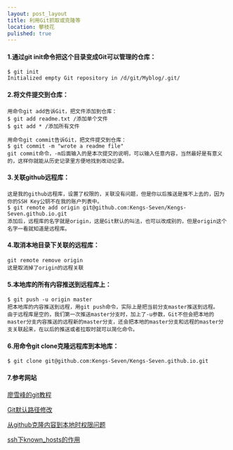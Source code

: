 ```yaml
---
layout: post_layout
title: 利用Git抓取或克隆等
location: 攀枝花
pulished: true
---
```


#### 1.通过git init命令把这个目录变成Git可以管理的仓库：

	$ git init
	Initialized empty Git repository in /d/git/Myblog/.git/

#### 2.将文件提交到仓库：

	用命令git add告诉Git，把文件添加到仓库：
	$ git add readme.txt /添加单个文件
	$ git add * /添加所有文件

	用命令git commit告诉Git，把文件提交到仓库：
	$ git commit -m "wrote a readme file"
	git commit命令，-m后面输入的是本次提交的说明，可以输入任意内容，当然最好是有意义的，这样你就能从历史记录里方便地找到改动记录。

#### 3.关联github远程库：

	这是我的github远程库，设置了权限的，关联没有问题，但是你以后推送是推不上去的，因为你的SSH Key公钥不在我的账户列表中。
	$ git remote add origin git@github.com:Kengs-Seven/Kengs-Seven.github.io.git
	添加后，远程库的名字就是origin，这是Git默认的叫法，也可以改成别的，但是origin这个名字一看就知道是远程库。
#### 4.取消本地目录下关联的远程库：

	git remote remove origin
	这是取消掉了origin的远程关联

#### 5.本地库的所有内容推送到远程库上：

	$ git push -u origin master
	把本地库的内容推送到远程，用git push命令，实际上是把当前分支master推送到远程。
	由于远程库是空的，我们第一次推送master分支时，加上了-u参数，Git不但会把本地的master分支内容推送的远程新的master分支，还会把本地的master分支和远程的master分支关联起来，在以后的推送或者拉取时就可以简化命令。

#### 6.用命令git clone克隆远程库到本地库：

	$ git clone git@github.com:Kengs-Seven/Kengs-Seven.github.io.git

#### 7.参考网站
[廖雪峰的git教程](https://www.liaoxuefeng.com/wiki/0013739516305929606dd18361248578c67b8067c8c017b000 "廖雪峰的git教程")

[Git默认路径修改](https://blog.csdn.net/weixin_39634961/article/details/79881140 "Git默认路径修改")

[从github克隆内容到本地时权限问题](https://www.cnblogs.com/ytg-share/p/5879587.html "从github克隆内容到本地时权限问题")

[ssh下known_hosts的作用](https://www.cnblogs.com/liuyanerfly/p/9668426.html "ssh下known_hosts的作用")